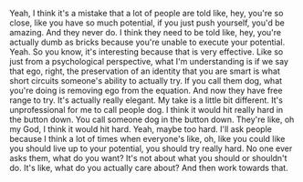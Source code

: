  Yeah, I think it's a mistake that a lot of people are told like, hey, you're so close, like you have so much potential, if you just push yourself, you'd be amazing. And they never do. I think they need to be told like, hey, you're actually dumb as bricks because you're unable to execute your potential. Yeah. So you know, it's interesting because that is very effective. Like so just from a psychological perspective, what I'm understanding is if we say that ego, right, the preservation of an identity that you are smart is what short circuits someone's ability to actually try. If you call them dog, what you're doing is removing ego from the equation. And now they have free range to try. It's actually really elegant. My take is a little bit different. It's unprofessional for me to call people dog. I think it would hit really hard in the button down. You call someone dog in the button down. They're like, oh my God, I think it would hit hard. Yeah, maybe too hard. I'll ask people because I think a lot of times when everyone's like, oh, like you could like you should live up to your potential, you should try really hard. No one ever asks them, what do you want? It's not about what you should or shouldn't do. It's like, what do you actually care about? And then work towards that.